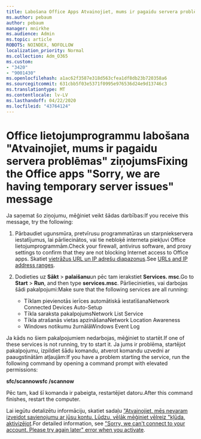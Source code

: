 ```yaml
---
title: Labošana Office Apps Atvainojiet, mums ir pagaidu servera problēmas ziņojums
ms.author: pebaum
author: pebaum
manager: mnirkhe
ms.audience: Admin
ms.topic: article
ROBOTS: NOINDEX, NOFOLLOW
localization_priority: Normal
ms.collection: Adm_O365
ms.custom:
- "3420"
- "9001430"
ms.openlocfilehash: a1ac62f3587e318d563cfea1df8db23b720358a6
ms.sourcegitcommit: 631cbb5f03e5371f0995e976536d24e9d13746c3
ms.translationtype: MT
ms.contentlocale: lv-LV
ms.lasthandoff: 04/22/2020
ms.locfileid: "43764124"
---
```

# <a name="fixing-the-office-apps-sorry-we-are-having-temporary-server-issues-message"></a><span data-ttu-id="b8a69-102">Office lietojumprogrammu labošana "Atvainojiet, mums ir pagaidu servera problēmas" ziņojums</span><span class="sxs-lookup"><span data-stu-id="b8a69-102">Fixing the Office apps "Sorry, we are having temporary server issues" message</span></span>

<span data-ttu-id="b8a69-103">Ja saņemat šo ziņojumu, mēģiniet veikt šādas darbības:</span><span class="sxs-lookup"><span data-stu-id="b8a69-103">If you receive this message, try the following:</span></span>

1. <span data-ttu-id="b8a69-104">Pārbaudiet ugunsmūra, pretvīrusu programmatūras un starpniekservera iestatījumus, lai pārliecinātos, vai tie nebloķē interneta piekļuvi Office lietojumprogrammām.</span><span class="sxs-lookup"><span data-stu-id="b8a69-104">Check your firewall, antivirus software, and proxy settings to confirm that they are not blocking Internet access to Office apps.</span></span> <span data-ttu-id="b8a69-105">Skatiet [vietrāžus URL un IP adrešu diapazonus](https://docs.microsoft.com/office365/enterprise/urls-and-ip-address-ranges).</span><span class="sxs-lookup"><span data-stu-id="b8a69-105">See [URLs and IP address ranges](https://docs.microsoft.com/office365/enterprise/urls-and-ip-address-ranges).</span></span>

2. <span data-ttu-id="b8a69-106">Dodieties uz **Sākt** > **palaišanu**un pēc tam ierakstiet **Services. msc**.</span><span class="sxs-lookup"><span data-stu-id="b8a69-106">Go to **Start** > **Run**, and then type **services.msc**.</span></span> <span data-ttu-id="b8a69-107">Pārliecinieties, vai darbojas šādi pakalpojumi:</span><span class="sxs-lookup"><span data-stu-id="b8a69-107">Make sure that the following services are all running:</span></span>
    - <span data-ttu-id="b8a69-108">Tīklam pievienotās ierīces automātiskā iestatīšana</span><span class="sxs-lookup"><span data-stu-id="b8a69-108">Network Connected Devices Auto-Setup</span></span>
    - <span data-ttu-id="b8a69-109">Tīkla saraksta pakalpojums</span><span class="sxs-lookup"><span data-stu-id="b8a69-109">Network List Service</span></span>
    - <span data-ttu-id="b8a69-110">Tīkla atrašanās vietas apzināšana</span><span class="sxs-lookup"><span data-stu-id="b8a69-110">Network Location Awareness</span></span>
    - <span data-ttu-id="b8a69-111">Windows notikumu žurnālā</span><span class="sxs-lookup"><span data-stu-id="b8a69-111">Windows Event Log</span></span>

<span data-ttu-id="b8a69-112">Ja kāds no šiem pakalpojumiem nedarbojas, mēģiniet to startēt.</span><span class="sxs-lookup"><span data-stu-id="b8a69-112">If one of these services is not running, try to start it.</span></span> <span data-ttu-id="b8a69-113">Ja jums ir problēma, startējot pakalpojumu, izpildiet šādu komandu, atverot komandu uzvedni ar paaugstinātām atļaujām:</span><span class="sxs-lookup"><span data-stu-id="b8a69-113">If you have a problem starting the service, run the following command by opening a command prompt with elevated permissions:</span></span>

<span data-ttu-id="b8a69-114">**sfc/scannow**</span><span class="sxs-lookup"><span data-stu-id="b8a69-114">**sfc /scannow**</span></span>

<span data-ttu-id="b8a69-115">Pēc tam, kad šī komanda ir pabeigta, restartējiet datoru.</span><span class="sxs-lookup"><span data-stu-id="b8a69-115">After this command finishes, restart the computer.</span></span>

<span data-ttu-id="b8a69-116">Lai iegūtu detalizētu informāciju, skatiet sadaļu ["Atvainojiet, mēs nevaram izveidot savienojumu ar jūsu kontu. Lūdzu, vēlāk mēģiniet vēlreiz "kļūda, aktivizējot](https://docs.microsoft.com/office/troubleshoot/activation-installation/issue-when-activate-office-from-office-365).</span><span class="sxs-lookup"><span data-stu-id="b8a69-116">For detailed information, see ["Sorry, we can't connect to your account. Please try again later" error when you activate](https://docs.microsoft.com/office/troubleshoot/activation-installation/issue-when-activate-office-from-office-365).</span></span>